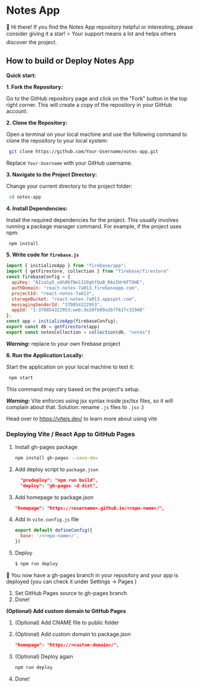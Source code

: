 # Notes App

🌟 Hi there! If you find the Notes App repository helpful or interesting, please consider giving it a star! ⭐ Your support means a lot and helps others discover the project. 

## How to build or Deploy Notes App

**Quick start:**

**1. Fork the Repository:**

Go to the GitHub repository page and click on the "Fork" button in the top right corner. This will create a copy of the repository in your GitHub account.

**2. Clone the Repository:**

Open a terminal on your local machine and use the following command to clone the repository to your local system:

 ```bash
  git clone https://github.com/Your-Username/notes-app.git
 ```
 Replace `Your-Username` with your GitHub username.

**3. Navigate to the Project Directory:**
  
  Change your current directory to the project folder:

  ```bash
   cd notes-app
  ```

**4. Install Dependencies:**
 
 Install the required dependencies for the project. This usually involves running a package manager command. For example, if the project uses npm:

  ```bash
   npm install
   ```

**5. Write code for `firebase.js`**

  ```js
  import { initializeApp } from "firebase/app";
  import { getFirestore, collection } from "firebase/firestore"  
  const firebaseConfig = {
    apiKey: "AIzaSyD_uXh8KfNe11S8qhfQuB_RAzIHrKFTOHE",
    authDomain: "react-notes-7a013.firebaseapp.com",
    projectId: "react-notes-7a013",
    storageBucket: "react-notes-7a013.appspot.com",
    messagingSenderId: "370854322953",
    appId: "1:370854322953:web:3e20fb09a3b7f61fc329d8"
  };  
  const app = initializeApp(firebaseConfig);
  export const db = getFirestore(app)
  export const notesCollection = collection(db, "notes")
  ```

***Warning:*** replace to your own firebase project


**6. Run the Application Locally:**
 
  Start the application on your local machine to test it:

   ```bash
    npm start
   ```
    
  This command may vary based on the project's setup.


***Warning:*** Vite enforces using jsx syntax inside jsx/tsx files, so it will complain about that. Solution: rename `.js` files to `.jsx` :)


Head over to https://vitejs.dev/ to learn more about using vite



### Deploying Vite / React App to GitHub Pages

1. Install gh-pages package
   
    ```bash
    npm install gh-pages --save-dev
    ```
2. Add deploy script to `package.json`
   
    ```json
      "predeploy": "npm run build",
      "deploy": "gh-pages -d dist", 
    ```

3. Add homepage to package.json
   
    ```json
    "homepage": "https://<username>.github.io/<repo-name>/",
    ```

4. Add in `vite.config.js` file
      
    ```js
    export default defineConfig({
      base: '/<repo-name>/',
    })
    ```

5. Deploy
   
    ```bash
    $ npm run deploy
    ```

🎉 You now have a gh-pages branch in your repository and your app is deployed (you can check it under Settings -> Pages )

1. Set GitHub Pages source to gh-pages branch
2. Done!


**(Optional) Add custom domain to GitHub Pages**

1. (Optional) Add CNAME file to public folder
2. (Optional) Add custom domain to package.json
    ```json
    "homepage": "https://<custom-domain>/",
    ```

3.  (Optional) Deploy again
    ```bash
    npm run deploy
    ```

4.  Done!
